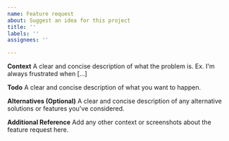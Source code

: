 ```yaml
---
name: Feature request
about: Suggest an idea for this project
title: ''
labels: ''
assignees: ''

---
```


**Context**
A clear and concise description of what the problem is. Ex. I'm always frustrated when [...]

**Todo**
A clear and concise description of what you want to happen.

**Alternatives (Optional)**
A clear and concise description of any alternative solutions or features you've considered.

**Additional Reference**
Add any other context or screenshots about the feature request here.

